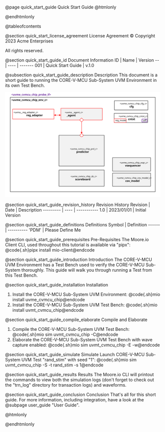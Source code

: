 @page quick_start_guide Quick Start Guide
@htmlonly
<div class="autonumbering">
@endhtmlonly



@tableofcontents



@section quick_start_license_agreement License Agreement
© Copyright 2023 Acme Enterprises

All rights reserved.



@section quick_start_guide_id Document Information
ID | Name | Version
-- | ---- | -------
001 | Quick Start Guide | v.1.0


@subsection quick_start_guide_description Description
This document is a short guide to running the CORE-V-MCU Sub-System UVM Environment in its own Test Bench.

![uvme_cvmcu_chip_env_c Block Diagram](env_block_diagram.svg)



@section quick_start_guide_revision_history Revision History
Revision  | Date | Description
--------- | ---- | -----------
1.0 | 2023/01/01 | Initial Version



@section quick_start_guide_definitions Definitions
Symbol | Definition
------ | ----------
 'PDM' | Please Define Me



@section quick_start_guide_prerequisites Pre-Requisites
The Moore.io Client CLI, used throughout this tutorial is available via "pipx":
@code{.sh}pipx install mio-client@endcode



@section quick_start_guide_introduction Introduction
The CORE-V-MCU UVM Environment has a Test Bench used to verify the CORE-V-MCU Sub-System thoroughly.
This guide will walk you through running a Test from this Test Bench.



@section quick_start_guide_installation Installation
1. Install the CORE-V-MCU Sub-System UVM Environment: @code{.sh}mio install uvme_cvmcu_chip@endcode
2. Install the CORE-V-MCU Sub-System UVM Test Bench: @code{.sh}mio install uvmt_cvmcu_chip@endcode


@section quick_start_guide_compile_elaborate Compile and Elaborate
1. Compile the CORE-V-MCU Sub-System UVM Test Bench: @code{.sh}mio sim uvmt_cvmcu_chip -C@endcode
2. Elaborate the CORE-V-MCU Sub-System UVM Test Bench with wave capture enabled: @code{.sh}mio sim uvmt_cvmcu_chip -E -w@endcode


@section quick_start_guide_simulate Simulate
Launch CORE-V-MCU Sub-System UVM Test "rand_stim" with seed "1":
@code{.sh}mio sim uvmt_cvmcu_chip -S -t rand_stim -s 1@endcode



@section quick_start_guide_results Results
The Moore.io CLI will printout the commands to view both the simulation logs (don't forget to check out the "trn_log"
directory for transaction logs) and waveforms.



@section quick_start_guide_conclusion Conclusion
That's all for this short guide.  For more information, including integration, have a look at the @subpage user_guide "User Guide".



@htmlonly
</div>
@endhtmlonly